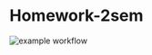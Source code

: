 # Homework-2sem
![example workflow](https://github.com/github/ASlugin/Homework-2sem/workflows/ci.yml/badge.svg)
